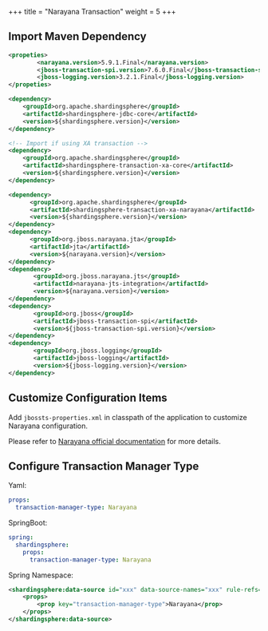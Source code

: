 +++
title = "Narayana Transaction"
weight = 5
+++

## Import Maven Dependency

```xml
<propeties>
        <narayana.version>5.9.1.Final</narayana.version>
        <jboss-transaction-spi.version>7.6.0.Final</jboss-transaction-spi.version>
        <jboss-logging.version>3.2.1.Final</jboss-logging.version>
</propeties>

<dependency>
    <groupId>org.apache.shardingsphere</groupId>
    <artifactId>shardingsphere-jdbc-core</artifactId>
    <version>${shardingsphere.version}</version>
</dependency>

<!-- Import if using XA transaction -->
<dependency>
    <groupId>org.apache.shardingsphere</groupId>
    <artifactId>shardingsphere-transaction-xa-core</artifactId>
    <version>${shardingsphere.version}</version>
</dependency>

<dependency>
      <groupId>org.apache.shardingsphere</groupId>
      <artifactId>shardingsphere-transaction-xa-narayana</artifactId>
      <version>${shardingsphere.version}</version>
</dependency>
<dependency>
      <groupId>org.jboss.narayana.jta</groupId>
      <artifactId>jta</artifactId>
      <version>${narayana.version}</version>
</dependency>
<dependency>
       <groupId>org.jboss.narayana.jts</groupId>
       <artifactId>narayana-jts-integration</artifactId>
       <version>${narayana.version}</version>
</dependency>
<dependency>
       <groupId>org.jboss</groupId>
       <artifactId>jboss-transaction-spi</artifactId>
       <version>${jboss-transaction-spi.version}</version>
</dependency>
<dependency>
       <groupId>org.jboss.logging</groupId>
       <artifactId>jboss-logging</artifactId>
       <version>${jboss-logging.version}</version>
</dependency>
```

## Customize Configuration Items

Add `jbossts-properties.xml` in classpath of the application to customize Narayana configuration.

Please refer to [Narayana official documentation](https://narayana.io/documentation/index.html) for more details.

## Configure Transaction Manager Type

Yaml:

```yaml
props:
  transaction-manager-type: Narayana
```

SpringBoot:

```yaml
spring:
  shardingsphere:
    props:
      transaction-manager-type: Narayana
```

Spring Namespace:

```xml
<shardingsphere:data-source id="xxx" data-source-names="xxx" rule-refs="xxx">
    <props>
        <prop key="transaction-manager-type">Narayana</prop>
    </props>
</shardingsphere:data-source>
```
